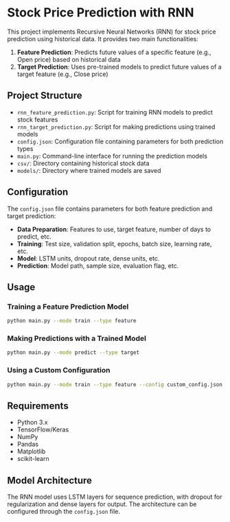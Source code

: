 # Stock Price Prediction with RNN

This project implements Recursive Neural Networks (RNN) for stock price prediction using historical data. It provides two main functionalities:

1. **Feature Prediction**: Predicts future values of a specific feature (e.g., Open price) based on historical data
2. **Target Prediction**: Uses pre-trained models to predict future values of a target feature (e.g., Close price)

## Project Structure

- `rnn_feature_prediction.py`: Script for training RNN models to predict stock features
- `rnn_target_prediction.py`: Script for making predictions using trained models
- `config.json`: Configuration file containing parameters for both prediction types
- `main.py`: Command-line interface for running the prediction models
- `csv/`: Directory containing historical stock data
- `models/`: Directory where trained models are saved

## Configuration

The `config.json` file contains parameters for both feature prediction and target prediction:

- **Data Preparation**: Features to use, target feature, number of days to predict, etc.
- **Training**: Test size, validation split, epochs, batch size, learning rate, etc.
- **Model**: LSTM units, dropout rate, dense units, etc.
- **Prediction**: Model path, sample size, evaluation flag, etc.

## Usage

### Training a Feature Prediction Model

```bash
python main.py --mode train --type feature
```

### Making Predictions with a Trained Model

```bash
python main.py --mode predict --type target
```

### Using a Custom Configuration

```bash
python main.py --mode train --type feature --config custom_config.json
```

## Requirements

- Python 3.x
- TensorFlow/Keras
- NumPy
- Pandas
- Matplotlib
- scikit-learn

## Model Architecture

The RNN model uses LSTM layers for sequence prediction, with dropout for regularization and dense layers for output. The architecture can be configured through the `config.json` file.
